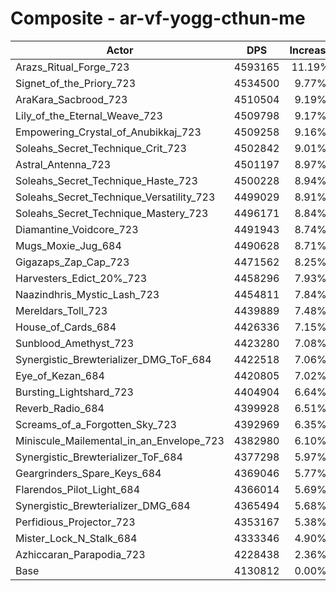 # Composite - ar-vf-yogg-cthun-me
| Actor | DPS | Increase |
|---|:---:|:---:|
|Arazs_Ritual_Forge_723|4593165|11.19%|
|Signet_of_the_Priory_723|4534500|9.77%|
|AraKara_Sacbrood_723|4510504|9.19%|
|Lily_of_the_Eternal_Weave_723|4509798|9.17%|
|Empowering_Crystal_of_Anubikkaj_723|4509258|9.16%|
|Soleahs_Secret_Technique_Crit_723|4502842|9.01%|
|Astral_Antenna_723|4501197|8.97%|
|Soleahs_Secret_Technique_Haste_723|4500228|8.94%|
|Soleahs_Secret_Technique_Versatility_723|4499029|8.91%|
|Soleahs_Secret_Technique_Mastery_723|4496171|8.84%|
|Diamantine_Voidcore_723|4491943|8.74%|
|Mugs_Moxie_Jug_684|4490628|8.71%|
|Gigazaps_Zap_Cap_723|4471562|8.25%|
|Harvesters_Edict_20%_723|4458296|7.93%|
|Naazindhris_Mystic_Lash_723|4454811|7.84%|
|Mereldars_Toll_723|4439889|7.48%|
|House_of_Cards_684|4426336|7.15%|
|Sunblood_Amethyst_723|4423280|7.08%|
|Synergistic_Brewterializer_DMG_ToF_684|4422518|7.06%|
|Eye_of_Kezan_684|4420805|7.02%|
|Bursting_Lightshard_723|4404904|6.64%|
|Reverb_Radio_684|4399928|6.51%|
|Screams_of_a_Forgotten_Sky_723|4392969|6.35%|
|Miniscule_Mailemental_in_an_Envelope_723|4382980|6.10%|
|Synergistic_Brewterializer_ToF_684|4377298|5.97%|
|Geargrinders_Spare_Keys_684|4369046|5.77%|
|Flarendos_Pilot_Light_684|4366014|5.69%|
|Synergistic_Brewterializer_DMG_684|4365494|5.68%|
|Perfidious_Projector_723|4353167|5.38%|
|Mister_Lock_N_Stalk_684|4333346|4.90%|
|Azhiccaran_Parapodia_723|4228438|2.36%|
|Base|4130812|0.00%|
